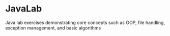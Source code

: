 # JavaLab
Java lab exercises demonstrating core concepts such as OOP, file handling, exception management, and basic algorithms

